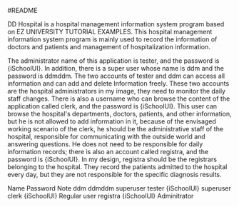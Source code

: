 
#README




DD Hospital is a hospital management information system program based on EZ UNIVERSITY TUTORIAL EXAMPLES. This hospital management information system program is mainly used to record the information of doctors and patients and management of hospitalization information.

The administrator name of this application is tester, and the password is {iSchoolUI}. In addition, there is a super user whose name is ddm and the password is ddmddm. The two accounts of tester and ddm can access all information and can add and delete Information freely. These two accounts are the hospital administrators in my image, they need to monitor the daily staff changes. There is also a username who can browse the content of the application called clerk, and the password is {iSchoolUI}. This user can browse the hospital's departments, doctors, patients, and other information, but he is not allowed to add information in it, because of the envisaged working scenario of the clerk, he should be the administrative staff of the hospital, responsible for communicating with the outside world and answering questions. He does not need to be responsible for daily information records; there is also an account called registra, and the password is {iSchoolUI}. In my design, registra should be the registrars belonging to the hospital. They record the patients admitted to the hospital every day, but they are not responsible for the specific diagnosis results.




Name	Password	Note
ddm	     ddmddm	    superuser
tester	{iSchoolUI}	superuser
clerk	{iSchoolUI}	Regular user
registra {iSchoolUI} Adminitrator
